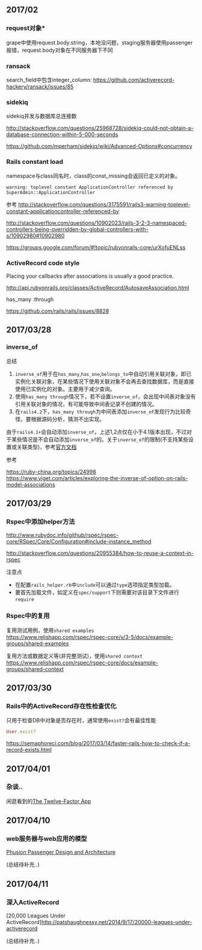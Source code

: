 ## 2017/02

### request对象*

grape中使用request.body.string，本地没问题，staging服务器使用passenger报错，request.body对象在不同服务器下不同

### ransack

search_field中包含integer_column: https://github.com/activerecord-hackery/ransack/issues/85

### sidekiq

sidekiq并发与数据库总连接数

http://stackoverflow.com/questions/25968728/sidekiq-could-not-obtain-a-database-connection-within-5-000-seconds

https://github.com/mperham/sidekiq/wiki/Advanced-Options#concurrency

### Rails constant load

namespace与class同名时，class的const_missing会返回已定义的对象。

```
warning: toplevel constant ApplicationController referenced by SuperAdmin::ApplicationController
```

参考
http://stackoverflow.com/questions/3175591/rails3-warning-toplevel-constant-applicationcontroller-referenced-by

http://stackoverflow.com/questions/10902023/rails-3-2-3-namespaced-controllers-being-overridden-by-global-controllers-with-s/10902980#10902980

https://groups.google.com/forum/#!topic/rubyonrails-core/urXofuENLss

### ActiveRecord code style

Placing your callbacks after associations is usually a good practice.

http://api.rubyonrails.org/classes/ActiveRecord/AutosaveAssociation.html

has_many :through

https://github.com/rails/rails/issues/8828

## 2017/03/28

### inverse_of

总结

1. `inverse_of`用于在`has_many`,`has_one`,`belongs_to`中自动引用关联对象，即已实例化关联对象，在某些情况下使用关联对象不会再去查找数据库，而是直接使用已实例化的对象。主要用于减少查询。
2. 使用`has_many through`情况下，若不设置`inverse_of`，会出现中间表对象没有引用关联对象的情况，有可能导致中间表记录不创建的情况。
3. 在`rails4.2`下，`has_many through`为中间表添加`inverse_of`发现行为比较奇怪，要根据源码分析，猜测不出实现。

由于`rails4.1+`会自动添加`inverse_of`，上述1,2点仅在小于4.1版本出现，不过对于某些情况是不会自动添加`inverse_of`的。关于`inverse_of`的限制(不支持某些设置或关联类型)，参考[官方文档](http://guides.rubyonrails.org/association_basics.html#bi-directional-associations)

参考

https://ruby-china.org/topics/24998
https://www.viget.com/articles/exploring-the-inverse-of-option-on-rails-model-associations

## 2017/03/29

### Rspec中添加helper方法

http://www.rubydoc.info/github/rspec/rspec-core/RSpec/Core/Configuration#include-instance_method

http://stackoverflow.com/questions/20955384/how-to-reuse-a-context-in-rspec

注意点

* 在配置`rails_helper.rb`中`include`可以通过`type`选项指定类型加载。
* 要首先加载文件，如定义在`spec/support`下则需要对该目录下文件进行`require`

### Rspec中的复用

复用测试用例，使用`shared examples`
https://www.relishapp.com/rspec/rspec-core/v/3-5/docs/example-groups/shared-examples

复用方法或数据定义等(非完整测试)，使用`shared context`
https://www.relishapp.com/rspec/rspec-core/docs/example-groups/shared-context

## 2017/03/30

### Rails中的ActiveRecord存在性检查优化

只用于检查DB中对象是否存在时，通常使用`exist?`会有最佳性能

```ruby
User.exist?
```

https://semaphoreci.com/blog/2017/03/14/faster-rails-how-to-check-if-a-record-exists.html

## 2017/04/01

### 杂谈..

闲逛看到的[The Twelve-Factor App](https://12factor.net/)

## 2017/04/10

### web服务器与web应用的模型

[Phusion Passenger Design and Architecture](https://www.phusionpassenger.com/documentation/Design%20and%20Architecture.html)

(总结待补充..)

## 2017/04/11

### 深入ActiveRecord

[20,000 Leagues Under ActiveRecord]http://patshaughnessy.net/2014/9/17/20000-leagues-under-activerecord

(总结待补充..)